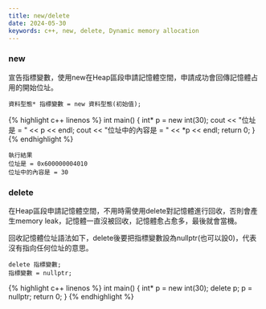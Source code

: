```yaml
---
title: new/delete
date: 2024-05-30
keywords: c++, new, delete, Dynamic memory allocation
---
```


### new

宣告指標變數，使用new在Heap區段申請記憶體空間，申請成功會回傳記憶體占用的開始位址。

```
資料型態* 指標變數 = new 資料型態(初始值);
```
{% highlight c++ linenos %}
int main() {
    int* p = new int(30);
    cout << "位址是 = " << p << endl;
    cout << "位址中的內容是 = " << *p << endl;
    return 0;
}
{% endhighlight %}

```
執行結果
位址是 = 0x600000004010
位址中的內容是 = 30
```

### delete
在Heap區段申請記憶體空間，不用時需使用delete對記憶體進行回收，否則會產生memory leak，記憶體一直沒被回收，記憶體愈占愈多，最後就會當機。

回收記憶體位址語法如下，delete後要把指標變數設為nullptr(也可以設0)，代表沒有指向任何位址的意思。

```
delete 指標變數;
指標變數 = nullptr;
```

{% highlight c++ linenos %}
int main() {
    int* p = new int(30);
    delete p;
    p = nullptr;
    return 0;
}
{% endhighlight %}